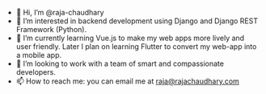 - 👋 Hi, I’m @raja-chaudhary
- 👀 I’m interested in backend development using Django and Django REST Framework (Python).
- 🌱 I’m currently learning Vue.js to make my web apps more lively and user friendly. Later I plan on learning Flutter to convert my web-app into a mobile app.
- 💞️ I’m looking to work with a team of smart and compassionate developers.
- 📫 How to reach me: you can email me at raja@rajachaudhary.com

<!---
raja-chaudhary/raja-chaudhary is a ✨ special ✨ repository because its `README.md` (this file) appears on your GitHub profile.
You can click the Preview link to take a look at your changes.
--->
